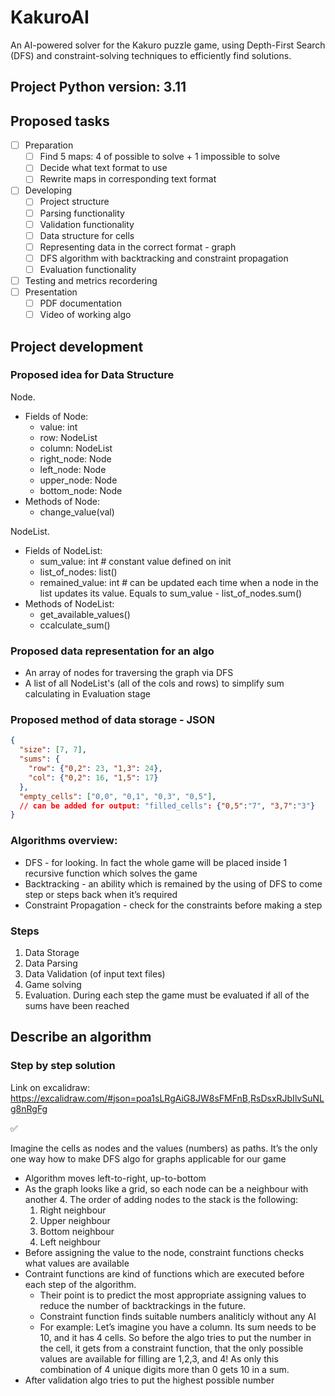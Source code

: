 # KakuroAI
An AI-powered solver for the Kakuro puzzle game, using Depth-First Search (DFS) and constraint-solving techniques to efficiently find solutions.

## Project Python version: 3.11

## Proposed tasks

- [ ]  Preparation
    - [ ]  Find 5 maps: 4 of possible to solve + 1 impossible to solve
    - [ ]  Decide what text format to use
    - [ ]  Rewrite maps in corresponding text format
- [ ]  Developing
    - [ ]  Project structure
    - [ ]  Parsing functionality
    - [ ]  Validation functionality
    - [ ]  Data structure for cells
    - [ ]  Representing data in the correct format - graph
    - [ ]  DFS algorithm with backtracking and constraint propagation
    - [ ]  Evaluation functionality
- [ ]  Testing and metrics recordering
- [ ]  Presentation
    - [ ]  PDF documentation
    - [ ]  Video of working algo

## Project development

### Proposed idea for Data Structure

Node.

- Fields of Node:
    - value: int
    - row: NodeList
    - column: NodeList
    - right_node: Node
    - left_node: Node
    - upper_node: Node
    - bottom_node: Node
- Methods of Node:
    - change_value(val)

NodeList.

- Fields of NodeList:
    - sum_value: int # constant value defined on init
    - list_of_nodes: list<Node>()
    - remained_value: int # can be updated each time when a node in the list updates its value. Equals to sum_value - list_of_nodes.sum()
- Methods of NodeList:
    - get_available_values()
    - ccalculate_sum()

### Proposed data representation for an algo

- An array of nodes for traversing the graph via DFS
- A list of all NodeList's (all of the cols and rows) to simplify sum calculating in Evaluation stage

### Proposed method of data storage - JSON

```json
{
  "size": [7, 7],
  "sums": {
    "row": {"0,2": 23, "1,3": 24},
    "col": {"0,2": 16, "1,5": 17}
  },
  "empty_cells": ["0,0", "0,1", "0,3", "0,5"],
  // can be added for output: "filled_cells": {"0,5":"7", "3,7":"3"}
}
```

### Algorithms overview:

- DFS - for looking. In fact the whole game will be placed inside 1 recursive function which solves the game
- Backtracking - an ability which is remained by the using of DFS to come step or steps back when it’s required
- Constraint Propagation - check for the constraints before making a step

### Steps

1. Data Storage
2. Data Parsing
3. Data Validation (of input text files)
4. Game solving
5. Evaluation. During each step the game must be evaluated if all of the sums have been reached

## Describe an algorithm

### Step by step solution

Link on excalidraw: https://excalidraw.com/#json=poa1sLRgAiG8JW8sFMFnB,RsDsxRJbIlvSuNLg8nRgFg

 

<aside>
✅

Imagine the cells as nodes and the values (numbers) as paths. It’s the only one way how to make DFS algo for graphs applicable for our game

</aside>

- Algorithm moves left-to-right, up-to-bottom
- As the graph looks like a grid, so each node can be a neighbour with another 4. The order of adding nodes to the stack is the following:
    1. Right neighbour
    2. Upper neighbour
    3. Bottom neighbour
    4. Left neighbour
- Before assigning the value to the node, constraint functions checks what values are available
- Contraint functions are kind of functions which are executed before each step of the algorithm.
    - Their point is to predict the most appropriate assigning values to reduce the number of backtrackings in the future.
    - Constraint function finds suitable numbers analiticly without any AI
    - For example: Let’s imagine you have a column. Its sum needs to be 10, and it has 4 cells. So before the algo tries to put the number in the cell, it gets from a constraint function, that the only possible values are available for filling are 1,2,3, and 4! As only this combination of 4 unique digits more than 0 gets 10 in a sum.
- After validation algo tries to put the highest possible number
